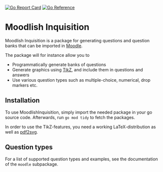 [![Go Report Card](https://goreportcard.com/badge/github.com/ReneBoedker/MoodlishInquisition)](https://goreportcard.com/report/github.com/ReneBoedker/MoodlishInquisition)
[![Go Reference](https://pkg.go.dev/badge/github.com/ReneBoedker/MoodlishInquisition.svg)](https://pkg.go.dev/github.com/ReneBoedker/MoodlishInquisition)

# Moodlish Inquisition
Moodlish Inquisition is a package for generating questions and question banks that can be imported in [Moodle](https://moodle.com/).

The package will for instance allow you to
- Programmatically generate banks of questions
- Generate graphics using [TikZ](https://www.ctan.org/pkg/pgf), and include them in questions and answers
- Use various question types such as multiple-choice, numerical, drop markers etc.

## Installation
To use MoodlishInquisition, simply import the needed package in your go source code. Afterwards, run `go mod tidy` to fetch the packages.

In order to use the TikZ-features, you need a working LaTeX-distribution as well as [pdf2svg](https://cityinthesky.co.uk/opensource/pdf2svg/).

## Question types
For a list of supported question types and examples, see the documentation of the `moodle` subpackage.
